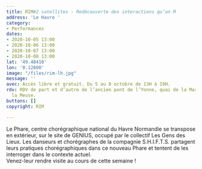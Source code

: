 ```yaml
---
title: RIM#2 satellites - Redécouverte des interactions qu’on M
address: 'Le Havre '
category:
- Performances
dates:
- 2020-10-05 13:00
- 2020-10-06 13:00
- 2020-10-07 13:00
- 2020-10-08 13:00
lat: '49.48410'
lon: '0.12800'
image: "/files/rim-lh.jpg"
message: ''
avec: Accès libre et gratuit. Du 5 au 8 octobre de 13H à 19H.
rdv: RDV de part et d’autre de l’ancien pont de l’Yonne, quai de la Marne, quai de
  la Meuse.
buttons: []
copyright: RIM

---
```

Le Phare, centre chorégraphique national du Havre Normandie se transpose en extérieur, sur le site de GENIUS, occupé par le collectif Les Gens des Lieux. Les danseurs et chorégraphes de la compagnie S.H.I.F.T.S. partagent leurs pratiques chorégraphiques dans ce nouveau Phare et tentent de les interroger dans le contexte actuel.   
Venez-leur rendre visite au cours de cette semaine !